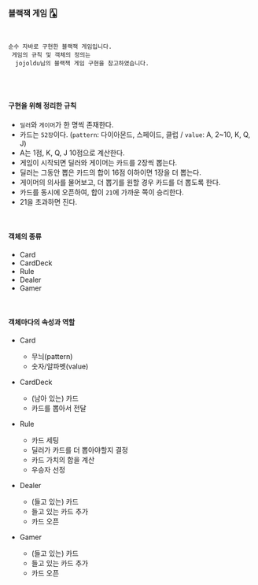 ### 블랙잭 게임 🂡

<br>

```
순수 자바로 구현한 블랙잭 게임입니다.
 게임의 규칙 및 객체의 정의는
  jojoldu님의 블랙잭 게임 구현을 참고하였습니다.
```

<br>
<br>

#### **구현을 위해 정리한 규칙**
-  `딜러`와 `게이머`가 한 명씩 존재한다.
- 카드는 `52장`이다. (`pattern`: 다이아몬드, 스페이드, 클럽 / `value`: A, 2~10, K, Q, J)
- A는 1점, K, Q, J 10점으로 계산한다.
- 게임이 시작되면 딜러와 게이머는 카드를 2장씩 뽑는다.
- 딜러는 그동안 뽑은 카드의 합이 16점 이하이면 1장을 더 뽑는다.
- 게이머의 의사를 물어보고, 더 뽑기를 원할 경우 카드를 더 뽑도록 한다.
- 카드를 동시에 오픈하여, 합이 `21`에 가까운 쪽이 승리한다.
- 21을 초과하면 진다.

<br>

#### **객체의 종류**
- Card
- CardDeck
- Rule
- Dealer
- Gamer

<br>

#### **객체마다의 속성과 역할**
- Card
    - 무늬(pattern)
    - 숫자/알파벳(value)

- CardDeck
    - (남아 있는) 카드
    - 카드를 뽑아서 전달

- Rule
    - 카드 세팅
    - 딜러가 카드를 더 뽑아야할지 결정
    - 카드 가치의 합을 계산
    - 우승자 선정

- Dealer
    - (들고 있는) 카드
    - 들고 있는 카드 추가
    - 카드 오픈

- Gamer
    - (들고 있는) 카드
    - 들고 있는 카드 추가
    - 카드 오픈

<br>
